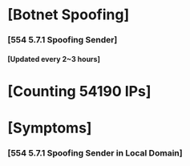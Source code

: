 # [Botnet Spoofing]
### [554 5.7.1 Spoofing Sender]
#### [Updated every 2~3 hours]

# [Counting 54190 IPs]

# [Symptoms] 
###   [554 5.7.1 Spoofing Sender in Local Domain]

